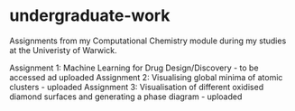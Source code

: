 # undergraduate-work
 
Assignments from my Computational Chemistry module during my studies at the Univeristy of Warwick.

Assignment 1: Machine Learning for Drug Design/Discovery - to be accessed ad uploaded
Assignment 2: Visualising global minima of atomic clusters - uploaded
Assignment 3: Visualisation of different oxidised diamond surfaces and generating a phase diagram - uploaded
